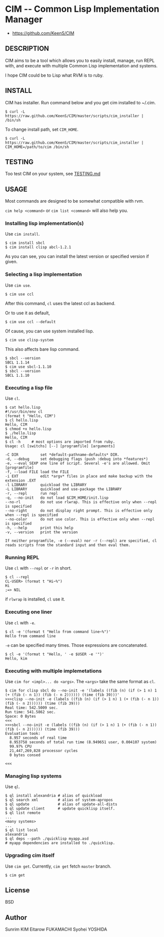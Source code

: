 # CIM -- Common Lisp Implementation Manager

* https://github.com/KeenS/CIM

## DESCRIPTION

CIM aims to be a tool which allows you to easily install, manage,
run REPL with, and execute with multiple Common Lisp implementation and systems.

I hope CIM could be to Lisp what RVM is to ruby.

## INSTALL

CIM has installer. Run command below and you get cim installed to ~/.cim.

```
$ curl -L https://raw.github.com/KeenS/CIM/master/scripts/cim_installer | /bin/sh
```
To change install path, set `CIM_HOME`.

```
$ curl -L https://raw.github.com/KeenS/CIM/master/scripts/cim_installer | CIM_HOME=/path/to/cim /bin/sh
```


## TESTING

Too test CIM on your system, see [TESTING.md](TESTING.md)

## USAGE

Most commands are designed to be somewhat compatible with rvm.

`cim help <command>` or `cim list <command>` will also help you.

### Installing lisp implementation(s)
Use `cim install`.

```
$ cim install sbcl
$ cim install clisp abcl-1.2.1
```
As you can see, you can install the latest version or specified version if given.
### Selecting a lisp implementation
Use `cim use`.

```
$ cim use ccl
```
After this command, `cl` uses the latest ccl as backend.

Or to use it as default,
```
$ cim use ccl --default
```
Of cause, you can use system installed lisp.
```
$ cim use clisp-system
```

This also affects bare lisp command.
```
$ sbcl --version
SBCL 1.1.14
$ cim use sbcl-1.1.10
$ sbcl --version
SBCL 1.1.10
```

### Executing a lisp file
Use `cl`.


    $ cat hello.lisp
    #!/usr/bin/env cl
    (format t "Hello, CIM")
    $ cl hello.lisp
    Hello, CIM
    $ chmod +x hello.lisp
    $ ./hello.lisp
    Hello, CIM
    $ cl -h     # most options are imported from ruby.
    Usage: cl [switchs] [--] [programfile] [arguments]
 
    -C DIR          set *default-pathname-defaults* DIR.
    -d, --debug     set debugging flags (push :debug into *features*)
    -e, --eval SEXP one line of script. Several -e's are allowed. Omit [programfile]
    -f, --load FILE load the FILE
    -i EXT          edit *argv* files in place and make backup with the extension .EXT
    -l LIBRARY      quickload the LIBRARY
    -L LIBRARY      quickload and use-package the LIBRARY
    -r, --repl      run repl
    -q, --no-init   do not load $CIM_HOME/init.lisp
    --no-rl         do not use rlwrap. This is effective only when --repl is specified
    --no-right      do not display right prompt. This is effective only when --repl is specified
    --no-color      do not use color. This is effective only when --repl is specified
    -h, --help      print this help
    -v, --version   print the version

    If neither programfile, -e (--eval) nor -r (--repl) are specified, cl reads scripts from the standard input and then eval them.


### Running REPL
Use `cl` with `--repl` or `-r` in short.

```
$ cl --repl
CL-USER> (format t "Hi~%")
Hi
;=> NIL
```

if `rlwrap` is installed, `cl` use it.

### Executing one liner
Use `cl` with `-e`.

```
$ cl -e '(format t "Hello from command line~%")'
Hello from command line
```
`-e` can be specified many times. Those expressions are concatenated.
```
$ cl -e '(format t "Hello, ' -e $USER -e '")'
Hello, kim
```

### Executing with multiple implemetations
Use `cim for <impl>... do <args>`.
The `<args>` take the same format as `cl`.

```
$ cim for clisp sbcl do --no-init -e '(labels ((fib (n) (if (> 1 n) 1 (+ (fib (- n 1)) (fib (- n 2)))))) (time (fib 39)))'
>>>clisp --no-init -e (labels ((fib (n) (if (> 1 n) 1 (+ (fib (- n 1)) (fib (- n 2)))))) (time (fib 39)))
Real time: 542.5009 sec.
Run time: 541.5862 sec.
Space: 0 Bytes
<<<
>>>sbcl --no-init -e (labels ((fib (n) (if (> 1 n) 1 (+ (fib (- n 1)) (fib (- n 2)))))) (time (fib 39)))
Evaluation took:
  8.957 seconds of real time
  8.953758 seconds of total run time (8.949651 user, 0.004107 system)
  99.97% CPU
  21,447,269,828 processor cycles
  0 bytes consed
  
<<<
```


### Managing lisp systems
Use `ql`.

    $ ql install alexandria # alias of quickload
    $ ql search xml         # alias of system-apropos
    $ ql update             # alias of update-all-dists
    $ ql update client      # update quicklisp itself.
    $ ql list remote
    ...
    <many systems>
    ...
    $ ql list local
    alexandria
    $ ql deps --path ./quicklisp myapp.asd
    # myapp dependencies are installed to ./quicklisp.

### Upgrading cim itself
Use `cim get`.
Currently, `cim get` fetch `master` branch.
```
$ cim get
```

## License
BSD

## Author
Sunrim KIM
Eitarow FUKAMACHI
Syohei YOSHIDA
